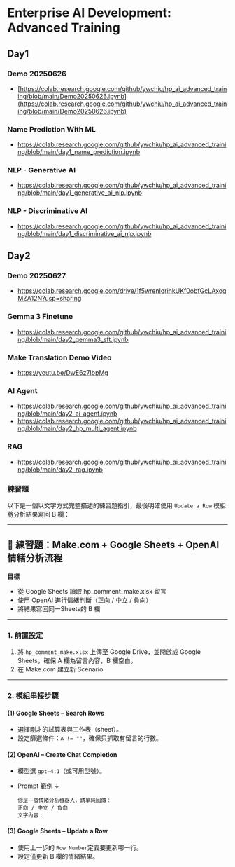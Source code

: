 # Enterprise AI Development: Advanced Training

## Day1

### Demo 20250626
- [https://colab.research.google.com/github/ywchiu/hp_ai_advanced_training/blob/main/Demo20250626.ipynb](https://colab.research.google.com/github/ywchiu/hp_ai_advanced_training/blob/main/Demo20250626.ipynb)

### Name Prediction With ML
- https://colab.research.google.com/github/ywchiu/hp_ai_advanced_training/blob/main/day1_name_prediction.ipynb

### NLP - Generative AI 
- https://colab.research.google.com/github/ywchiu/hp_ai_advanced_training/blob/main/day1_generative_ai_nlp.ipynb

### NLP - Discriminative AI 
- https://colab.research.google.com/github/ywchiu/hp_ai_advanced_training/blob/main/day1_discriminative_ai_nlp.ipynb


## Day2

### Demo 20250627
- https://colab.research.google.com/drive/1f5wrenIqrinkUKf0obfGcLAxoqMZA12N?usp=sharing

### Gemma 3 Finetune
- https://colab.research.google.com/github/ywchiu/hp_ai_advanced_training/blob/main/day2_gemma3_sft.ipynb

### Make Translation Demo Video
- https://youtu.be/DwE6z7IbpMg

### AI Agent
- https://colab.research.google.com/github/ywchiu/hp_ai_advanced_training/blob/main/day2_ai_agent.ipynb
- https://colab.research.google.com/github/ywchiu/hp_ai_advanced_training/blob/main/day2_hp_multi_agent.ipynb

### RAG
- https://colab.research.google.com/github/ywchiu/hp_ai_advanced_training/blob/main/day2_rag.ipynb

### 練習題
以下是一個以文字方式完整描述的練習題指引，最後明確使用 `Update a Row` 模組將分析結果寫回 B 欄：

---

## 📘 練習題：Make.com + Google Sheets + OpenAI 情緒分析流程

**目標**

* 從 Google Sheets 讀取 hp\_comment\_make.xlsx 留言
* 使用 OpenAI 進行情緒判斷（正向 / 中立 / 負向）
* 將結果寫回同一Sheets的 B 欄

---

### 1. 前置設定

1. 將 `hp_comment_make.xlsx` 上傳至 Google Drive，並開啟成 Google Sheets，確保 A 欄為留言內容，B 欄空白。
2. 在 Make.com 建立新 Scenario

---

### 2. 模組串接步驟

#### (1) **Google Sheets – Search Rows**

* 選擇剛才的試算表與工作表（sheet）。
* 設定篩選條件：`A != ""`，確保只抓取有留言的行數。

#### (2) **OpenAI – Create Chat Completion**

* 模型選 `gpt-4.1`（或可用型號）。
* Prompt 範例 ↓

  ```
  你是一個情緒分析機器人，請單純回傳：  
  正向 / 中立 / 負向  
  文字內容：
  ```

#### (3) **Google Sheets – Update a Row**

* 使用上一步的 `Row Number`定義要更新哪一行。
* 設定僅更新 B 欄的情緒結果。

